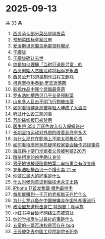 # 2025-09-13

共 33 条

<!-- BEGIN -->
<!-- 最后更新时间 Sat Sep 13 2025 23:16:37 GMT+0800 (China Standard Time) -->

1. [西贝承认部分菜品是隔夜菜](https://www.zhihu.com/search?q=%E8%A5%BF%E8%B4%9D%E6%89%BF%E8%AE%A4%E9%83%A8%E5%88%86%E8%8F%9C%E5%93%81%E6%98%AF%E9%9A%94%E5%A4%9C%E8%8F%9C)
1. [预制菜国标草案过审](https://www.zhihu.com/search?q=%E9%A2%84%E5%88%B6%E8%8F%9C%E5%9B%BD%E6%A0%87%E8%8D%89%E6%A1%88%E8%BF%87%E5%AE%A1)
1. [爱泼斯坦恶魔岛绝密资料曝光](https://www.zhihu.com/search?q=%E7%88%B1%E6%B3%BC%E6%96%AF%E5%9D%A6%E6%81%B6%E9%AD%94%E5%B2%9B%E7%BB%9D%E5%AF%86%E8%B5%84%E6%96%99%E6%9B%9D%E5%85%89)
1. [于朦胧](https://www.zhihu.com/search?q=%E4%BA%8E%E6%9C%A6%E8%83%A7)
1. [于朦胧确认去世](https://www.zhihu.com/search?q=%E4%BA%8E%E6%9C%A6%E8%83%A7%E7%A1%AE%E8%AE%A4%E5%8E%BB%E4%B8%96)
1. [你是如何理解「当时只道是寻常」的](https://www.zhihu.com/search?q=%E4%BD%A0%E6%98%AF%E5%A6%82%E4%BD%95%E7%90%86%E8%A7%A3%E3%80%8C%E5%BD%93%E6%97%B6%E5%8F%AA%E9%81%93%E6%98%AF%E5%AF%BB%E5%B8%B8%E3%80%8D%E7%9A%84)
1. [西贝创始人贾国龙称将起诉罗永浩](https://www.zhihu.com/search?q=%E8%A5%BF%E8%B4%9D%E5%88%9B%E5%A7%8B%E4%BA%BA%E8%B4%BE%E5%9B%BD%E9%BE%99%E7%A7%B0%E5%B0%86%E8%B5%B7%E8%AF%89%E7%BD%97%E6%B0%B8%E6%B5%A9)
1. [西贝公开13道菜制作过程又删除](https://www.zhihu.com/search?q=%E8%A5%BF%E8%B4%9D%E5%85%AC%E5%BC%8013%E9%81%93%E8%8F%9C%E5%88%B6%E4%BD%9C%E8%BF%87%E7%A8%8B%E5%8F%88%E5%88%A0%E9%99%A4)
1. [柯克案枪手泰勒·罗宾逊落网](https://www.zhihu.com/search?q=%E6%9F%AF%E5%85%8B%E6%A1%88%E6%9E%AA%E6%89%8B%E6%B3%B0%E5%8B%92%C2%B7%E7%BD%97%E5%AE%BE%E9%80%8A%E8%90%BD%E7%BD%91)
1. [影视作品中哪个武器最奇葩](https://www.zhihu.com/search?q=%E5%BD%B1%E8%A7%86%E4%BD%9C%E5%93%81%E4%B8%AD%E5%93%AA%E4%B8%AA%E6%AD%A6%E5%99%A8%E6%9C%80%E5%A5%87%E8%91%A9)
1. [罗永浩吐槽西贝几乎全是预制菜](https://www.zhihu.com/search?q=%E7%BD%97%E6%B0%B8%E6%B5%A9%E5%90%90%E6%A7%BD%E8%A5%BF%E8%B4%9D%E5%87%A0%E4%B9%8E%E5%85%A8%E6%98%AF%E9%A2%84%E5%88%B6%E8%8F%9C)
1. [山东多人目击不明飞行物被击落](https://www.zhihu.com/search?q=%E5%B1%B1%E4%B8%9C%E5%A4%9A%E4%BA%BA%E7%9B%AE%E5%87%BB%E4%B8%8D%E6%98%8E%E9%A3%9E%E8%A1%8C%E7%89%A9%E8%A2%AB%E5%87%BB%E8%90%BD)
1. [如何看待健身房被年轻人睡成了大酒店](https://www.zhihu.com/search?q=%E5%A6%82%E4%BD%95%E7%9C%8B%E5%BE%85%E5%81%A5%E8%BA%AB%E6%88%BF%E8%A2%AB%E5%B9%B4%E8%BD%BB%E4%BA%BA%E7%9D%A1%E6%88%90%E4%BA%86%E5%A4%A7%E9%85%92%E5%BA%97)
1. [听过什么毁三观的事](https://www.zhihu.com/search?q=%E5%90%AC%E8%BF%87%E4%BB%80%E4%B9%88%E6%AF%81%E4%B8%89%E8%A7%82%E7%9A%84%E4%BA%8B)
1. [万能插线板已被禁用](https://www.zhihu.com/search?q=%E4%B8%87%E8%83%BD%E6%8F%92%E7%BA%BF%E6%9D%BF%E5%B7%B2%E8%A2%AB%E7%A6%81%E7%94%A8)
1. [医生将 350 万灰色收入存入保姆账户](https://www.zhihu.com/search?q=%E5%8C%BB%E7%94%9F%E5%B0%86%20350%20%E4%B8%87%E7%81%B0%E8%89%B2%E6%94%B6%E5%85%A5%E5%AD%98%E5%85%A5%E4%BF%9D%E5%A7%86%E8%B4%A6%E6%88%B7)
1. [长期坚持运动对外貌的改善到底有多大](https://www.zhihu.com/search?q=%E9%95%BF%E6%9C%9F%E5%9D%9A%E6%8C%81%E8%BF%90%E5%8A%A8%E5%AF%B9%E5%A4%96%E8%B2%8C%E7%9A%84%E6%94%B9%E5%96%84%E5%88%B0%E5%BA%95%E6%9C%89%E5%A4%9A%E5%A4%A7)
1. [为什么现在在职场上不能太积极负责](https://www.zhihu.com/search?q=%E4%B8%BA%E4%BB%80%E4%B9%88%E7%8E%B0%E5%9C%A8%E5%9C%A8%E8%81%8C%E5%9C%BA%E4%B8%8A%E4%B8%8D%E8%83%BD%E5%A4%AA%E7%A7%AF%E6%9E%81%E8%B4%9F%E8%B4%A3)
1. [如何看待廖爸爸质疑学校家委会操作违规事件](https://www.zhihu.com/search?q=%E5%A6%82%E4%BD%95%E7%9C%8B%E5%BE%85%E5%BB%96%E7%88%B8%E7%88%B8%E8%B4%A8%E7%96%91%E5%AD%A6%E6%A0%A1%E5%AE%B6%E5%A7%94%E4%BC%9A%E6%93%8D%E4%BD%9C%E8%BF%9D%E8%A7%84%E4%BA%8B%E4%BB%B6)
1. [海底捞小便门涉案者父母被判赔220万](https://www.zhihu.com/search?q=%E6%B5%B7%E5%BA%95%E6%8D%9E%E5%B0%8F%E4%BE%BF%E9%97%A8%E6%B6%89%E6%A1%88%E8%80%85%E7%88%B6%E6%AF%8D%E8%A2%AB%E5%88%A4%E8%B5%94220%E4%B8%87)
1. [暗杀柯克的凶手确认身份](https://www.zhihu.com/search?q=%E6%9A%97%E6%9D%80%E6%9F%AF%E5%85%8B%E7%9A%84%E5%87%B6%E6%89%8B%E7%A1%AE%E8%AE%A4%E8%BA%AB%E4%BB%BD)
1. [男子地铁被诬陷偷拍案二审结果会有改变吗](https://www.zhihu.com/search?q=%E7%94%B7%E5%AD%90%E5%9C%B0%E9%93%81%E8%A2%AB%E8%AF%AC%E9%99%B7%E5%81%B7%E6%8B%8D%E6%A1%88%E4%BA%8C%E5%AE%A1%E7%BB%93%E6%9E%9C%E4%BC%9A%E6%9C%89%E6%94%B9%E5%8F%98%E5%90%97)
1. [罗永浩吐槽西贝一个馒头卖 21 元](https://www.zhihu.com/search?q=%E7%BD%97%E6%B0%B8%E6%B5%A9%E5%90%90%E6%A7%BD%E8%A5%BF%E8%B4%9D%E4%B8%80%E4%B8%AA%E9%A6%92%E5%A4%B4%E5%8D%96%2021%20%E5%85%83)
1. [你做过最大的好事是什么](https://www.zhihu.com/search?q=%E4%BD%A0%E5%81%9A%E8%BF%87%E6%9C%80%E5%A4%A7%E7%9A%84%E5%A5%BD%E4%BA%8B%E6%98%AF%E4%BB%80%E4%B9%88)
1. [什么时候你意识到做技术永无出路](https://www.zhihu.com/search?q=%E4%BB%80%E4%B9%88%E6%97%B6%E5%80%99%E4%BD%A0%E6%84%8F%E8%AF%86%E5%88%B0%E5%81%9A%E6%8A%80%E6%9C%AF%E6%B0%B8%E6%97%A0%E5%87%BA%E8%B7%AF)
1. [iPhone 17首发售罄 橙色最抢手](https://www.zhihu.com/search?q=iPhone%2017%E9%A6%96%E5%8F%91%E5%94%AE%E7%BD%84%20%E6%A9%99%E8%89%B2%E6%9C%80%E6%8A%A2%E6%89%8B)
1. [每年能赚到一千万的老板每天在忙什么](https://www.zhihu.com/search?q=%E6%AF%8F%E5%B9%B4%E8%83%BD%E8%B5%9A%E5%88%B0%E4%B8%80%E5%8D%83%E4%B8%87%E7%9A%84%E8%80%81%E6%9D%BF%E6%AF%8F%E5%A4%A9%E5%9C%A8%E5%BF%99%E4%BB%80%E4%B9%88)
1. [为什么罗非鱼在中国被嫌弃在国外却很流行](https://www.zhihu.com/search?q=%E4%B8%BA%E4%BB%80%E4%B9%88%E7%BD%97%E9%9D%9E%E9%B1%BC%E5%9C%A8%E4%B8%AD%E5%9B%BD%E8%A2%AB%E5%AB%8C%E5%BC%83%E5%9C%A8%E5%9B%BD%E5%A4%96%E5%8D%B4%E5%BE%88%E6%B5%81%E8%A1%8C)
1. [政治盟友遭枪击身亡 特朗普：降半旗](https://www.zhihu.com/search?q=%E6%94%BF%E6%B2%BB%E7%9B%9F%E5%8F%8B%E9%81%AD%E6%9E%AA%E5%87%BB%E8%BA%AB%E4%BA%A1%20%E7%89%B9%E6%9C%97%E6%99%AE%EF%BC%9A%E9%99%8D%E5%8D%8A%E6%97%97)
1. [小红书平台破坏网络生态被查处](https://www.zhihu.com/search?q=%E5%B0%8F%E7%BA%A2%E4%B9%A6%E5%B9%B3%E5%8F%B0%E7%A0%B4%E5%9D%8F%E7%BD%91%E7%BB%9C%E7%94%9F%E6%80%81%E8%A2%AB%E6%9F%A5%E5%A4%84)
1. [你的学校发生过最扯的事是什么](https://www.zhihu.com/search?q=%E4%BD%A0%E7%9A%84%E5%AD%A6%E6%A0%A1%E5%8F%91%E7%94%9F%E8%BF%87%E6%9C%80%E6%89%AF%E7%9A%84%E4%BA%8B%E6%98%AF%E4%BB%80%E4%B9%88)
1. [五常的一票否决权是否存在 bug](https://www.zhihu.com/search?q=%E4%BA%94%E5%B8%B8%E7%9A%84%E4%B8%80%E7%A5%A8%E5%90%A6%E5%86%B3%E6%9D%83%E6%98%AF%E5%90%A6%E5%AD%98%E5%9C%A8%20bug)
1. [王辰被免去中国工程院副院长职务](https://www.zhihu.com/search?q=%E7%8E%8B%E8%BE%B0%E8%A2%AB%E5%85%8D%E5%8E%BB%E4%B8%AD%E5%9B%BD%E5%B7%A5%E7%A8%8B%E9%99%A2%E5%89%AF%E9%99%A2%E9%95%BF%E8%81%8C%E5%8A%A1)

<!-- END -->
